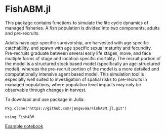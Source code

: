 # FishABM.jl
This package contains functions to simulate the life cycle dynamics of managed fisheries. A fish population is divided into two components: adults and pre-recruits.

Adults have age-specific survivorship, are harvested with age specific catchability, and spawn with age specific sexual maturity and fecundity. Pre-recruits graduate between several early life stages, move, and face multiple forms of stage and location specific mortality. The recruit portion of the model is a structured stock based model (specifically an age-structured model), whereas the pre-recruit portion of the model is a more detailed and computationally intensive agent based model. This simulation tool is especially well suited to investigation of spatial risks to pre-recruits in managed populations, where population level impacts may only be observable through changes in harvest.

To download and use package in Julia:

`Pkg.clone("https://github.com/jangevaa/FishABM.jl.git")`

`using FishABM`

[Example notebook](https://github.com/jangevaa/FishABM.jl/blob/master/examples/Example1.jl.ipynb)
